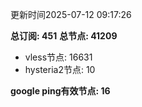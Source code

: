 更新时间2025-07-12 09:17:26

**总订阅: 451**
**总节点: 41209**
- vless节点: 16631
- hysteria2节点: 10

**google ping有效节点: 16**
